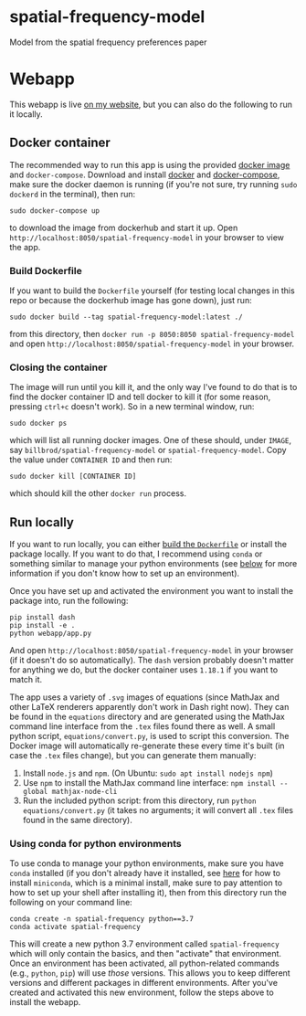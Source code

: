 # spatial-frequency-model

Model from the spatial frequency preferences paper

# Webapp 

This webapp is live [on my
website](https://wfbroderick.com/spatial-frequency-model/), but you can also do
the following to run it locally.

## Docker container

The recommended way to run this app is using the provided [docker
image](https://hub.docker.com/r/billbrod/spatial-frequency-model) and
`docker-compose`. Download and install
[docker](https://docs.docker.com/engine/install/) and
[docker-compose](https://docs.docker.com/compose/install/), make sure the docker
daemon is running (if you're not sure, try running `sudo dockerd` in the
terminal), then run:

```
sudo docker-compose up
```

to download the image from dockerhub and start it up. Open
`http://localhost:8050/spatial-frequency-model` in your browser to view the app.

### Build Dockerfile

If you want to build the `Dockerfile` yourself (for testing local changes in
this repo or because the dockerhub image has gone down), just run:

```
sudo docker build --tag spatial-frequency-model:latest ./
```

from this directory, then `docker run -p 8050:8050 spatial-frequency-model` and
open `http://localhost:8050/spatial-frequency-model` in your browser.

### Closing the container

The image will run until you kill it, and the only way I've found to
do that is to find the docker container ID and tell docker to kill it
(for some reason, pressing `ctrl+c` doesn't work). So in a new
terminal window, run:

```
sudo docker ps
```

which will list all running docker images. One of these should, under
`IMAGE`, say `billbrod/spatial-frequency-model` or
`spatial-frequency-model`. Copy the value under `CONTAINER ID` and
then run:

```
sudo docker kill [CONTAINER ID]
```

which should kill the other `docker run` process.

## Run locally

If you want to run locally, you can either [build the
`Dockerfile`](#build-dockerfile) or install the package locally. If you want to
do that, I recommend using `conda` or something similar to manage your python
environments (see [below](#using-conda-for-python-environments) for more
information if you don't know how to set up an environment).

Once you have set up and activated the environment you want to install the
package into, run the following:

```
pip install dash
pip install -e .
python webapp/app.py
```

And open `http://localhost:8050/spatial-frequency-model` in your browser (if it
doesn't do so automatically). The `dash` version probably doesn't matter for
anything we do, but the docker container uses `1.18.1` if you want to match it.

The app uses a variety of `.svg` images of equations (since MathJax
and other LaTeX renderers apparently don't work in Dash right
now). They can be found in the `equations` directory and are generated
using the MathJax command line interface from the `.tex` files found
there as well. A small python script, `equations/convert.py`, is used
to script this conversion. The Docker image will automatically
re-generate these every time it's built (in case the `.tex` files
change), but you can generate them manually:

1. Install `node.js` and `npm`. (On Ubuntu: `sudo apt install nodejs
   npm`)
2. Use `npm` to install the MathJax command line interface: `npm
   install --global mathjax-node-cli`
3. Run the included python script: from this directory, run `python
   equations/convert.py` (it takes no arguments; it will convert all
   `.tex` files found in the same directory).

### Using conda for python environments

To use conda to manage your python environments, make sure you have `conda`
installed (if you don't already have it installed, see
[here](https://docs.conda.io/en/latest/miniconda.html) for how to install
`miniconda`, which is a minimal install, make sure to pay attention to how to
set up your shell after installing it), then from this directory run the
following on your command line:

```
conda create -n spatial-frequency python==3.7
conda activate spatial-frequency
```

This will create a new python 3.7 environment called `spatial-frequency` which
will only contain the basics, and then "activate" that environment. Once an
environment has been activated, all python-related commands (e.g., `python`,
`pip`) will use *those* versions. This allows you to keep different versions and
different packages in different environments. After you've created and activated
this new environment, follow the steps above to install the webapp.

